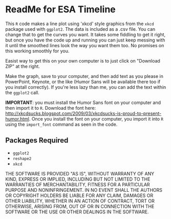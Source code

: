 ReadMe for ESA Timeline
========================================================

This ``R`` code makes a line plot using 'xkcd' style graphics from the ``xkcd`` package used with ``ggplot2``. The data is included as a .csv file. You can change that to get the curves you want. It takes some fiddling to get it right, but once you have the code up and running you can just keep messing with it until the smoothed lines look the way you want them too. No promises on this working smoothly for you.

Easist way to get this on your own computer is to just click on "Download ZIP" at the right.

Make the graph, save to your computer, and then add text as you please in PowerPoint, Keynote, or the like (Humor Sans will be available there too if you install correctly). If you're less lazy than me, you can add the text within the ``ggplot2`` call.

**IMPORTANT**: you must install the Humor Sans font on your computer and then import it to ``R``. Download the font here: http://xkcdsucks.blogspot.com/2009/03/xkcdsucks-is-proud-to-present-humor.html. Once you install the font on your computer, you import it into ``R`` using the ``import_font`` command as seen in the code.

Packages Required
-------------------------------------
* ``ggplot2``
* ``reshape2``
* ``xkcd``


THE SOFTWARE IS PROVIDED "AS IS", WITHOUT WARRANTY OF ANY KIND, EXPRESS OR
IMPLIED, INCLUDING BUT NOT LIMITED TO THE WARRANTIES OF MERCHANTABILITY,
FITNESS FOR A PARTICULAR PURPOSE AND NONINFRINGEMENT. IN NO EVENT SHALL THE
AUTHORS OR COPYRIGHT HOLDERS BE LIABLE FOR ANY CLAIM, DAMAGES OR OTHER
LIABILITY, WHETHER IN AN ACTION OF CONTRACT, TORT OR OTHERWISE, ARISING FROM,
OUT OF OR IN CONNECTION WITH THE SOFTWARE OR THE USE OR OTHER DEALINGS IN
THE SOFTWARE.
